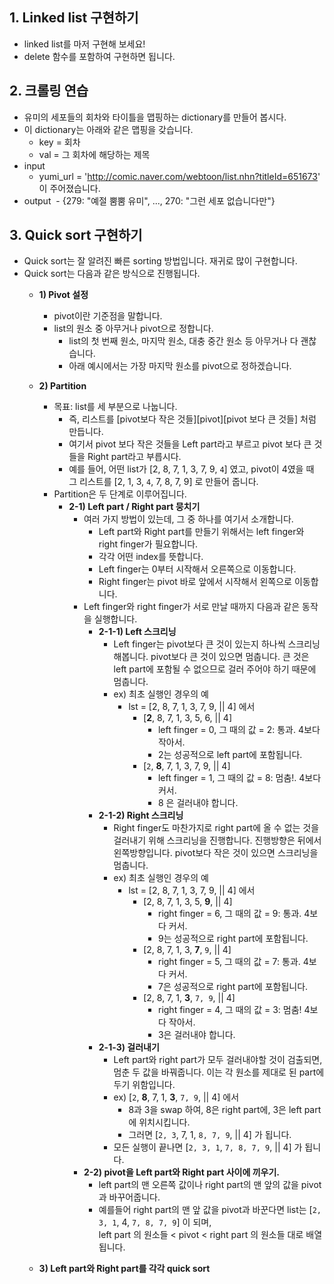 ## 1. Linked list 구현하기
- linked list를 마저 구현해 보세요!
- delete 함수를 포함하여 구현하면 됩니다.

## 2. 크롤링 연습
- 유미의 세포들의 회차와 타이틀을 맵핑하는 dictionary를 만들어 봅시다.
- 이 dictionary는 아래와 같은 맵핑을 갖습니다.
  - key = 회차
  - val = 그 회차에 해당하는 제목
- input
  - yumi_url = 'http://comic.naver.com/webtoon/list.nhn?titleId=651673' 이 주어졌습니다.
- output
  - {279: "예절 뿜뿜 유미", ..., 270: "그런 세포 없습니다만"}
  
## 3. Quick sort 구현하기
- Quick sort는 잘 알려진 빠른 sorting 방법입니다. 재귀로 많이 구현합니다.
- Quick sort는 다음과 같은 방식으로 진행됩니다.
  - **1) Pivot 설정**
    - pivot이란 기준점을 말합니다.
    - list의 원소 중 아무거나 pivot으로 정합니다.
      - list의 첫 번째 원소, 마지막 원소, 대충 중간 원소 등 아무거나 다 괜찮습니다.
      - 아래 예시에서는 가장 마지막 원소를 pivot으로 정하겠습니다.
      
  - **2) Partition**
    - 목표: list를 세 부분으로 나눕니다.
      - 즉, 리스트를 [pivot보다 작은 것들][pivot][pivot 보다 큰 것들] 처럼 만듭니다.
      - 여기서 pivot 보다 작은 것들을 Left part라고 부르고 pivot 보다 큰 것들을 Right part라고 부릅시다.
      - 예를 들어, 어떤 list가 [2, 8, 7, 1, 3, 7, 9, `4`] 였고, pivot이 4였을 때<br>
        그 리스트를 [2, 1, 3, `4`, 7, 8, 7, 9] 로 만들어 줍니다.
    - Partition은 두 단계로 이루어집니다.
      - **2-1) Left part / Right part 뭉치기**
        - 여러 가지 방법이 있는데, 그 중 하나를 여기서 소개합니다.
          - Left part와 Right part를 만들기 위해서는 left finger와 right finger가 필요합니다. 
          - 각각 어떤 index를 뜻합니다.
          - Left finger는 0부터 시작해서 오른쪽으로 이동합니다.
          - Right finger는 pivot 바로 앞에서 시작해서 왼쪽으로 이동합니다.
        - Left finger와 right finger가 서로 만날 때까지 다음과 같은 동작을 실행합니다.
          - **2-1-1) Left 스크리닝** 
            - Left finger는 pivot보다 큰 것이 있는지 하나씩 스크리닝해봅니다. pivot보다 큰 것이 있으면 멈춥니다. 큰 것은 left part에 포함될 수 없으므로 걸러 주어야 하기 때문에 멈춥니다.
            - ex) 최초 실행인 경우의 예
              - lst = [2, 8, 7, 1, 3, 7, 9, || 4] 에서
                - [**2**, 8, 7, 1, 3, 5, 6, || 4]
                  - left finger = 0, 그 때의 값 = 2: 통과. 4보다 작아서.
                  - 2는 성공적으로 left part에 포함됩니다.
                - [`2`, **8**, 7, 1, 3, 7, 9, || 4]
                  - left finger = 1, 그 때의 값 = 8: 멈춤!. 4보다 커서.
                  - 8 은 걸러내야 합니다.
          - **2-1-2) Right 스크리닝** 
            - Right finger도 마찬가지로 right part에 올 수 없는 것을 걸러내기 위해 스크리닝을 진행합니다. 진행방향은 뒤에서 왼쪽방향입니다. pivot보다 작은 것이 있으면 스크리닝을 멈춥니다.
            - ex) 최초 실행인 경우의 예
              - lst = [2, 8, 7, 1, 3, 7, 9, || 4] 에서
                - [2, 8, 7, 1, 3, 5, **9**, || 4]
                  - right finger = 6, 그 때의 값 = 9: 통과. 4보다 커서.
                  - 9는 성공적으로 right part에 포함됩니다.
                - [2, 8, 7, 1, 3, **7**, `9`, || 4]
                  - right finger = 5, 그 때의 값 = 7: 통과. 4보다 커서.
                  - 7은 성공적으로 right part에 포함됩니다.
                - [2, 8, 7, 1, **3**, `7, 9`, || 4]
                  - right finger = 4, 그 때의 값 = 3: 멈춤! 4보다 작아서.
                  - 3은 걸러내야 합니다.
          - **2-1-3) 걸러내기** 
            - Left part와 right part가 모두 걸러내야할 것이 검출되면, 멈춘 두 값을 바꿔줍니다. 이는 각 원소를 제대로 된 part에 두기 위함입니다.
            - ex) [`2`, **8**, 7, 1, **3**, `7, 9`, || 4] 에서
              - 8과 3을 swap 하여, 8은 right part에, 3은 left part에 위치시킵니다.
              - 그러면 [`2, 3`, 7, 1, `8, 7, 9`, || 4] 가 됩니다. 
            - 모든 실행이 끝나면 [`2, 3, 1`, `7, 8, 7, 9`, || 4] 가 됩니다.
        - **2-2) pivot을 Left part와 Right part 사이에 끼우기.**
          - left part의 맨 오른쪽 값이나 right part의 맨 앞의 값을 pivot과 바꾸어줍니다.
          - 예를들어 right part의 맨 앞 값을 pivot과 바꾼다면 list는 [`2, 3, 1`, 4, `7, 8, 7, 9`] 이 되며,<br>
          left part 의 원소들 < pivot < right part 의 원소들 대로 배열됩니다.
  
  - **3) Left part와 Right part를 각각 quick sort**

